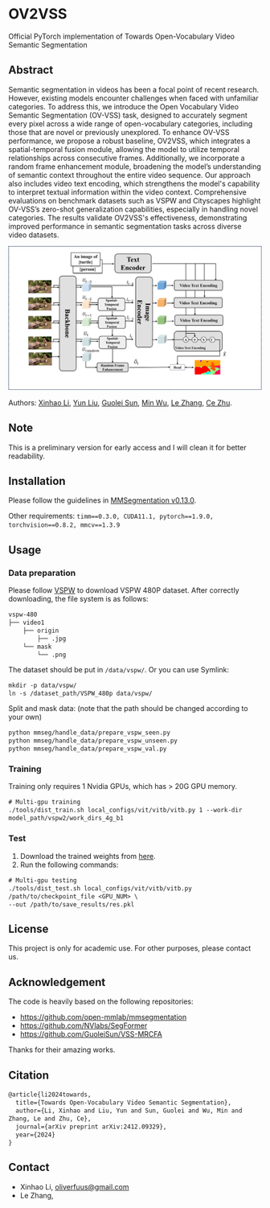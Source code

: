# OV2VSS
Official PyTorch implementation of Towards Open-Vocabulary Video Semantic Segmentation

## Abstract
Semantic segmentation in videos has been a focal point of recent research. However, existing models encounter challenges when faced with unfamiliar categories. To address this, we introduce the Open Vocabulary Video Semantic Segmentation (OV-VSS) task, designed to accurately segment every pixel across a wide range of open-vocabulary categories, including those that are novel or previously unexplored. To enhance OV-VSS performance, we propose a robust baseline, OV2VSS, which integrates a spatial-temporal fusion module, allowing the model to utilize temporal relationships across consecutive frames. Additionally, we incorporate a random frame enhancement module, broadening the model’s understanding of semantic context throughout the entire video sequence. Our approach also includes video text encoding, which strengthens the model's capability to interpret textual information within the video context.
Comprehensive evaluations on benchmark datasets such as VSPW and Cityscapes highlight OV-VSS’s zero-shot generalization capabilities, especially in handling novel categories. The results validate OV2VSS's effectiveness, demonstrating improved performance in semantic segmentation tasks across diverse video datasets.

![block images](resources/overall_new.png)

Authors: [Xinhao Li](), [Yun Liu](https://yun-liu.github.io/), [Guolei Sun](https://scholar.google.com/citations?hl=zh-CN&user=qd8Blw0AAAAJ), [Min Wu](https://scholar.google.com/citations?user=Hji1uWQAAAAJ&hl=zh-CN), [Le Zhang](https://zhangleuestc.github.io), [Ce Zhu](http://www.avc2-lab.net/~eczhu/).

## Note
This is a preliminary version for early access and I will clean it for better readability.

## Installation
Please follow the guidelines in [MMSegmentation v0.13.0](https://github.com/open-mmlab/mmsegmentation/tree/v0.13.0).

Other requirements:
```timm==0.3.0, CUDA11.1, pytorch==1.9.0, torchvision==0.8.2, mmcv==1.3.9```


## Usage
### Data preparation
Please follow [VSPW](https://github.com/sssdddwww2/vspw_dataset_download) to download VSPW 480P dataset.
After correctly downloading, the file system is as follows:
```
vspw-480
├── video1
    ├── origin
        ├── .jpg
    └── mask
        └── .png
```
The dataset should be put in ```/data/vspw/```. Or you can use Symlink: 
```
mkdir -p data/vspw/
ln -s /dataset_path/VSPW_480p data/vspw/
```

Split and mask data: (note that the path should be changed according to your own)
```
python mmseg/handle_data/prepare_vspw_seen.py
python mmseg/handle_data/prepare_vspw_unseen.py
python mmseg/handle_data/prepare_vspw_val.py
```

### Training
Training only requires 1 Nvidia GPUs, which has > 20G GPU memory.
```
# Multi-gpu training
./tools/dist_train.sh local_configs/vit/vitb/vitb.py 1 --work-dir model_path/vspw2/work_dirs_4g_b1
```

### Test
1. Download the trained weights from [here]().
2. Run the following commands:
```
# Multi-gpu testing
./tools/dist_test.sh local_configs/vit/vitb/vitb.py /path/to/checkpoint_file <GPU_NUM> \
--out /path/to/save_results/res.pkl
```

## License
This project is only for academic use. For other purposes, please contact us.

## Acknowledgement
The code is heavily based on the following repositories:
- https://github.com/open-mmlab/mmsegmentation
- https://github.com/NVlabs/SegFormer
- https://github.com/GuoleiSun/VSS-MRCFA

Thanks for their amazing works.

## Citation
```
@article{li2024towards,
  title={Towards Open-Vocabulary Video Semantic Segmentation},
  author={Li, Xinhao and Liu, Yun and Sun, Guolei and Wu, Min and Zhang, Le and Zhu, Ce},
  journal={arXiv preprint arXiv:2412.09329},
  year={2024}
}
```

## Contact
- Xinhao Li, oliverfuus@gmail.com
- Le Zhang, 
